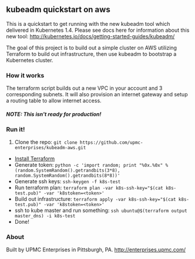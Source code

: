 ## kubeadm quickstart on aws

This is a quickstart to get running with the new kubeadm tool which delivered in Kubernetes 1.4. Please see docs here for information about this new tool: http://kubernetes.io/docs/getting-started-guides/kubeadm/

The goal of this project is to build out a simple cluster on AWS utilizing Terraform to build out infrastructure, then use kubeadm to bootstrap a Kubernetes cluster.

### How it works

The terraform script builds out a new VPC in your account and 3 corresponding subnets. It will also provision an internet gateway and setup a routing table to allow internet access.

#### _NOTE: This isn't ready for production!_

### Run it!

1. Clone the repo: `git clone https://github.com/upmc-enterprises/kubeadm-aws.git`
- [Install Terraform](https://www.terraform.io/intro/getting-started/install.html)
- Generate token: `python -c 'import random; print "%0x.%0x" % (random.SystemRandom().getrandbits(3*8), random.SystemRandom().getrandbits(8*8))'`
- Generate ssh keys: `ssh-keygen -f k8s-test`
- Run terraform plan: `terraform plan -var k8s-ssh-key="$(cat k8s-test.pub)" -var 'k8stoken=<token>'`
- Build out infrastructure: `terraform apply -var k8s-ssh-key="$(cat k8s-test.pub)" -var 'k8stoken=<token>'`
- ssh to kube master and run something: `ssh ubuntu@$(terraform output master_dns) -i k8s-test`
- Done!

### About

Built by UPMC Enterprises in Pittsburgh, PA. http://enterprises.upmc.com/

